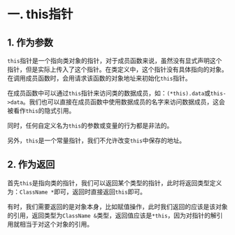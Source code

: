# 一. this指针
## 1. 作为参数
`this`指针是一个指向类对象的指针，对于成员函数来说，虽然没有显式声明这个指针，但是实际上传入了这个指针。在类定义中，这个指针没有具体指向的对象。在调用成员函数时，会用请求该函数的对象地址来初始化`this`指针。

在成员函数中可以通过`this`指针来访问类的数据成员，如：`(*this).data`或`this->data`。我们也可以直接在成员函数中使用数据成员的名字来访问数据成员，这会被看作`this`的隐式引用。

同时，任何自定义名为`this`的参数或变量的行为都是非法的。

另外，`this`是一个常量指针，我们不允许改变`this`中保存的地址。

## 2. 作为返回
首先`this`是指向类的指针，我们可以返回某个类型的指针，此时将返回类型定义为：`ClassName *`即可，返回时直接返回`this`即可。

有时，我们需要返回的是对象本身，比如赋值操作，此时我们返回的应该是该对象的引用，返回类型为`ClassName &`类型，返回值应该是`*this`，因为对指针的解引用就相当于对这个对象的引用。